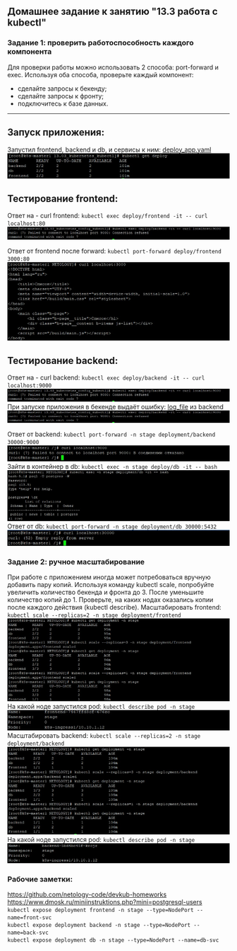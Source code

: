 ## Домашнее задание к занятию "13.3 работа с kubectl" </br>
### Задание 1: проверить работоспособность каждого компонента </br>
Для проверки работы можно использовать 2 способа: port-forward и exec. Используя оба способа, проверьте каждый компонент: </br>
* сделайте запросы к бекенду; </br>
* сделайте запросы к фронту; </br>
* подключитесь к базе данных. </br>
--------------------------------------------------------------
## Запуск приложения: </br>
Запустил frontend, backend и db, и сервисы к ним: [deploy_app.yaml](https://github.com/murzinvit/13.03_kubernetes_config_kubectl/blob/2a4ae3f1595cab44581bb5834a2f9f06c154232c/deploy_app.yaml) </br>
![kubectl_get_depl](https://github.com/murzinvit/screen_1/blob/7374fbd2c459babfc2c08f9d3b8482d69eced116/Kuber_get_deploy_kubectl.jpg) </br>
## Тестирование frontend: </br>
Ответ на - curl frontend: `kubectl exec deploy/frontend -it -- curl localhost:80` </br>
![exec_frontend](https://github.com/murzinvit/screen_1/blob/4f59d78c6c17bae19dee5ebca8458a087a00964a/Kuber_curl_frontend.jpg) </br>

Ответ от frontend после forward: `kubectl port-forward deploy/frontend 3000:80`</br>
![Kuber_curl_list](https://github.com/murzinvit/screen_1/blob/41e467d5b481a375f18ff5c00f4a8fafdbc88cf8/Kuber_front_forward_result.jpg) </br>

## Тестирование backend: </br>
Ответ на - curl backend: `kubectl exec deploy/backend -it -- curl localhost:9000` </br>
![exec_backend](https://github.com/murzinvit/screen_1/blob/190c9899800f01f083f7aaf9aaee993bc1f003d2/Kuber_curl_backend_faild.jpg) </br>
При запуске приложения в бекенде выдаёт ошибку: [log_file]() из backend </br>
![exec_backend_faild](https://github.com/murzinvit/screen_1/blob/190c9899800f01f083f7aaf9aaee993bc1f003d2/Kuber_curl_backend_faild.jpg) </br>

Ответ от backend: `kubectl port-forward -n stage deployment/backend 30000:9000`</br>
![backend_answer](https://github.com/murzinvit/screen/blob/36f3a07c8fdf971cc60f860cb48d552ece71bc5a/Kuber_curl_backend.jpg) </br>
Зайти в контейнер в db: `kubectl exec -n stage deploy/db -it -- bash` </br>
![db_answer](https://github.com/murzinvit/screen/blob/eff71e5445754d45a38055080e995fcee2ccd349/Kuber_exec_postres_news.jpg) </br>
Ответ от db: `kubectl port-forward -n stage deployment/db 30000:5432`</br>
![Kuber_curl_postgres](https://github.com/murzinvit/screen/blob/eff71e5445754d45a38055080e995fcee2ccd349/Kuber_curl_postgres.jpg) </br>

### Задание 2: ручное масштабирование </br>
При работе с приложением иногда может потребоваться вручную добавить пару копий. Используя команду kubectl scale, попробуйте увеличить количество бекенда и фронта до 3. После уменьшите количество копий до 1. Проверьте, на каких нодах оказались копии после каждого действия (kubectl describe).
Масштабировать frontend: `kubectl scale --replicas=2 -n stage deployment/frontend` </br>
![scale_frontend](https://github.com/murzinvit/screen/blob/f7cca75d9fd7718eb6f937451c408dd6e0a673be/Kuber_scale_frontend.jpg) </br>
На какой ноде запустился pod: `kubectl describe pod -n stage`</br>
![run_in_ingress_node](https://github.com/murzinvit/screen/blob/114e58c86985191bbab70a7116f685a5df20c7ea/Kuber_run_in_ingress_node.jpg) </br>
Масштабировать backend: `kubectl scale --replicas=2 -n stage deployment/backend` </br>
![scale_frontend](https://github.com/murzinvit/screen/blob/6eda183769bc79136042f880a92282b51828066f/Kuber_scale_backend.jpg) </br>
На какой ноде запустился pod: `kubectl describe pod -n stage`</br>
![run_in_ingress_node](https://github.com/murzinvit/screen/blob/4411b02c777564d18ee03b2335e0e49abbdf3a45/Kuber_backend_run_in_ingress.jpg) </br>

### Рабочие заметки: </br>
https://github.com/netology-code/devkub-homeworks </br>
https://www.dmosk.ru/miniinstruktions.php?mini=postgresql-users </br>
`kubectl expose deployment frontend -n stage --type=NodePort --name=front-svc` </br>
`kubectl expose deployment backend -n stage --type=NodePort --name=back-svc` </br>
`kubectl expose deployment db -n stage --type=NodePort --name=db-svc` </br>
